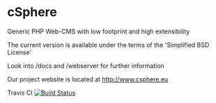 cSphere
=======

Generic PHP Web-CMS with low footprint and high extensibility

The current version is available under the terms of the 'Simplified BSD License'

Look into /docs and /webserver for further information

Our project website is located at http://www.csphere.eu

Travis CI [![Build Status](https://travis-ci.org/csphere-dev/csphere.png?branch=dev)](https://travis-ci.org/csphere-dev/csphere)